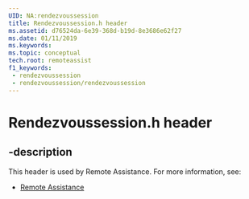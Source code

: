 ```yaml
---
UID: NA:rendezvoussession
title: Rendezvoussession.h header
ms.assetid: d76524da-6e39-368d-b19d-8e3686e62f27
ms.date: 01/11/2019
ms.keywords: 
ms.topic: conceptual
tech.root: remoteassist
f1_keywords:
 - rendezvoussession
 - rendezvoussession/rendezvoussession
---
```


# Rendezvoussession.h header


## -description

This header is used by Remote Assistance. For more information, see:

- [Remote Assistance](../_remoteassist/index.md)

